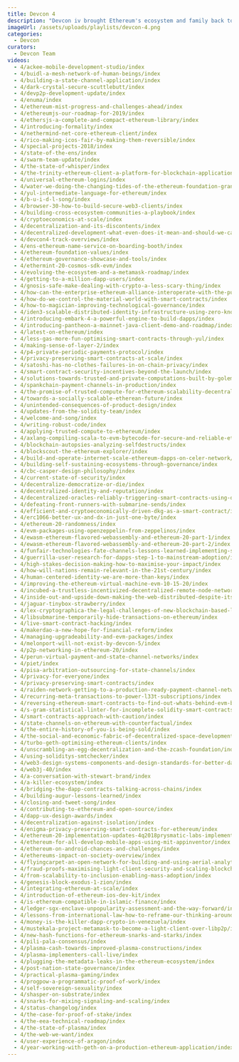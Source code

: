 ```yaml
---
title: Devcon 4
description: "Devcon iv brought Ethereum's ecosystem and family back to Europe with a 2018 event at the Prague Convention Center in the Czech Republic (Czechia). With 3,000 strong in attendance, Devcon iv was filled with talks, experiences, teams from a matured application ecosystem, and more enterprise support than ever before. The week's expansive content, which was featured across on 5+ stages, can be found here."
imageUrl: /assets/uploads/playlists/devcon-4.png
categories:
  - Devcon
curators:
  - Devcon Team
videos:
  - 4/ackee-mobile-development-studio/index
  - 4/buidl-a-mesh-network-of-human-beings/index
  - 4/building-a-state-channel-application/index
  - 4/dark-crystal-secure-scuttlebutt/index
  - 4/devp2p-development-update/index
  - 4/enuma/index
  - 4/ethereum-mist-progress-and-challenges-ahead/index
  - 4/ethereumjs-our-roadmap-for-2019/index
  - 4/ethersjs-a-complete-and-compact-ethereum-library/index
  - 4/introducing-formality/index
  - 4/nethermind-net-core-ethereum-client/index
  - 4/rico-making-icos-fair-by-making-them-reversible/index
  - 4/special-projects-2018/index
  - 4/state-of-the-ens/index
  - 4/swarm-team-update/index
  - 4/the-state-of-whisper/index
  - 4/the-trinity-ethereum-client-a-platform-for-blockchain-applications/index
  - 4/universal-ethereum-logins/index
  - 4/water-we-doing-the-changing-tides-of-the-ethereum-foundation-grants-program/index
  - 4/yul-intermediate-language-for-ethereum/index
  - 4/b-u-i-d-l-song/index
  - 4/browser-30-how-to-build-secure-web3-clients/index
  - 4/building-cross-ecosystem-communities-a-playbook/index
  - 4/cryptoeconomics-at-scale/index
  - 4/decentralization-and-its-discontents/index
  - 4/decentralized-development-what-even-does-it-mean-and-should-we-care-yes/index
  - 4/devcon4-track-overviews/index
  - 4/ens-ethereum-name-service-on-boarding-booth/index
  - 4/ethereum-foundation-values/index
  - 4/ethereum-governance-showcase-and-tools/index
  - 4/ethermint-20-cosmos-sdk-evm/index
  - 4/evolving-the-ecosystem-and-a-metamask-roadmap/index
  - 4/getting-to-a-million-dapp-users/index
  - 4/gnosis-safe-make-dealing-with-crypto-a-less-scary-thing/index
  - 4/how-can-the-enterprise-ethereum-alliance-interoperate-with-the-public-ethereum-chain-eip-process/index
  - 4/how-do-we-control-the-material-world-with-smart-contracts/index
  - 4/how-to-magician-improving-technological-governance/index
  - 4/iden3-scalable-distributed-identity-infrastructure-using-zero-knowledge-proofs-to-guarantee-privacy/index
  - 4/introducing-embark-4-a-powerful-engine-to-build-dapps/index
  - 4/introducing-pantheon-a-mainnet-java-client-demo-and-roadmap/index
  - 4/latest-on-ethereum/index
  - 4/less-gas-more-fun-optimising-smart-contracts-through-yul/index
  - 4/making-sense-of-layer-2/index
  - 4/p4-private-periodic-payments-protocol/index
  - 4/privacy-preserving-smart-contracts-at-scale/index
  - 4/satoshi-has-no-clothes-failures-in-on-chain-privacy/index
  - 4/smart-contract-security-incentives-beyond-the-launch/index
  - 4/solutions-towards-trusted-and-private-computations-built-by-golem-for-the-wider-ecosystem/index
  - 4/spankchain-payment-channels-in-production/index
  - 4/the-promise-of-trusted-compute-for-ethereum-scalability-decentralization-and-privacy/index
  - 4/towards-a-socially-scalable-etherean-future/index
  - 4/unintended-consequences-of-product-design/index
  - 4/updates-from-the-solidity-team/index
  - 4/welcome-and-song/index
  - 4/writing-robust-code/index
  - 4/applying-trusted-compute-to-ethereum/index
  - 4/axlang-compiling-scala-to-evm-bytecode-for-secure-and-reliable-ethereum-smart-contracts/index
  - 4/blockchain-autopsies-analyzing-selfdestructs/index
  - 4/blockscout-the-ethereum-explorer/index
  - 4/build-and-operate-internet-scale-ethereum-dapps-on-celer-network/index
  - 4/building-self-sustaining-ecosystems-through-governance/index
  - 4/cbc-casper-design-philosophy/index
  - 4/current-state-of-security/index
  - 4/decentralize-democratize-or-die/index
  - 4/decentralized-identity-and-reputation/index
  - 4/decentralized-oracles-reliably-triggering-smart-contracts-using-decentralized-computation-and-tees/index
  - 4/defeating-front-runners-with-submarine-sends/index
  - 4/efficient-and-cryptoeconomically-driven-dkg-as-a-smart-contract/index
  - 4/erc1066-better-ux-and-dx-in-just-one-byte/index
  - 4/ethereum-20-randomness/index
  - 4/evm-packages-using-openzeppelin-from-zeppelinos/index
  - 4/ewasm-ethereum-flavored-webassembly-and-ethereum-20-part-1/index
  - 4/ewasm-ethereum-flavored-webassembly-and-ethereum-20-part-2/index
  - 4/funfair-technologies-fate-channels-lessons-learned-implementing-state-channels/index
  - 4/guerrilla-user-research-for-dapps-step-1-to-mainstream-adoption/index
  - 4/high-stakes-decision-making-how-to-maximise-your-impact/index
  - 4/how-will-nations-remain-relevant-in-the-21st-century/index
  - 4/human-centered-identity-we-are-more-than-keys/index
  - 4/improving-the-ethereum-virtual-machine-evm-10-15-20/index
  - 4/incubed-a-trustless-incentivized-decentralized-remote-node-network/index
  - 4/inside-out-and-upside-down-making-the-web-distributed-despite-itself/index
  - 4/jaguar-tinybox-strawberry/index
  - 4/lex-cryptographica-the-legal-challenges-of-new-blockchain-based-lifeforms/index
  - 4/libsubmarine-temporarily-hide-transactions-on-ethereum/index
  - 4/live-smart-contract-hacking/index
  - 4/makerdao-a-new-hope-for-financial-reform/index
  - 4/managing-upgradeability-and-evm-packages/index
  - 4/melonport-will-not-exist-by-devcon-5/index
  - 4/p2p-networking-in-ethereum-20/index
  - 4/perun-virtual-payment-and-state-channel-networks/index
  - 4/piet/index
  - 4/pisa-arbitration-outsourcing-for-state-channels/index
  - 4/privacy-for-everyone/index
  - 4/privacy-preserving-smart-contracts/index
  - 4/raiden-network-getting-to-a-production-ready-payment-channel-network/index
  - 4/recurring-meta-transactions-to-power-l33t-subscriptions/index
  - 4/reversing-ethereum-smart-contracts-to-find-out-whats-behind-evm-bytecode/index
  - 4/s-gram-statistical-linter-for-incomplete-solidity-smart-contracts/index
  - 4/smart-contracts-approach-with-caution/index
  - 4/state-channels-on-ethereum-with-counterfactual/index
  - 4/the-entire-history-of-you-is-being-sold/index
  - 4/the-social-and-economic-fabric-of-decentralized-space-development/index
  - 4/turbo-geth-optimising-ethereum-clients/index
  - 4/unscrambling-an-egg-decentralization-and-the-zcash-foundation/index
  - 4/using-soliditys-smtchecker/index
  - 4/web3-design-systems-components-and-design-standards-for-better-dapp-ux/index
  - 4/web3j-40/index
  - 4/a-conversation-with-stewart-brand/index
  - 4/a-killer-ecosystem/index
  - 4/bridging-the-dapp-contracts-talking-across-chains/index
  - 4/building-augur-lessons-learned/index
  - 4/closing-and-tweet-song/index
  - 4/contributing-to-ethereum-and-open-source/index
  - 4/dapp-ux-design-awards/index
  - 4/decentralization-against-isolation/index
  - 4/enigma-privacy-preserving-smart-contracts-for-ethereum/index
  - 4/ethereum-20-implementation-updates-4q2018prysmatic-labs-implementing-ethereum-20-today/index
  - 4/ethereum-for-all-develop-mobile-apps-using-mit-appinventor/index
  - 4/ethereum-on-android-chances-and-challenges/index
  - 4/ethereums-impact-on-society-overview/index
  - 4/flyingcarpet-an-open-network-for-building-and-using-aerial-analytics-services/index
  - 4/fraud-proofs-maximising-light-client-security-and-scaling-blockchains-with-dishonest-majorities/index
  - 4/from-scalability-to-inclusion-enabling-mass-adoption/index
  - 4/genesis-block-exodus-1-zion/index
  - 4/integrating-ethereum-at-scale/index
  - 4/introduction-of-ethereum-ios-dev-kit/index
  - 4/is-ethereum-compatible-in-islamic-finance/index
  - 4/ledger-sgx-enclave-unpopularity-assessment-and-the-way-forward/index
  - 4/lessons-from-international-law-how-to-reframe-our-thinking-around-crypto-governance/index
  - 4/money-is-the-killer-dapp-crypto-in-venezuela/index
  - 4/mustekala-project-metamask-to-become-a-light-client-over-libp2p/index
  - 4/new-hash-functions-for-ethereum-snarks-and-starks/index
  - 4/pili-pala-consensus/index
  - 4/plasma-cash-towards-improved-plasma-constructions/index
  - 4/plasma-implementers-call-live/index
  - 4/plugging-the-metadata-leaks-in-the-ethereum-ecosystem/index
  - 4/post-nation-state-governance/index
  - 4/practical-plasma-gaming/index
  - 4/progpow-a-programmatic-proof-of-work/index
  - 4/self-sovereign-sexuality/index
  - 4/shasper-on-substrate/index
  - 4/snarks-for-mixing-signaling-and-scaling/index
  - 4/status-changelog/index
  - 4/the-case-for-proof-of-stake/index
  - 4/the-eea-technical-roadmap/index
  - 4/the-state-of-plasma/index
  - 4/the-web-we-want/index
  - 4/user-experience-of-aragon/index
  - 4/year-working-with-geth-on-a-production-ethereum-application/index
---
```

